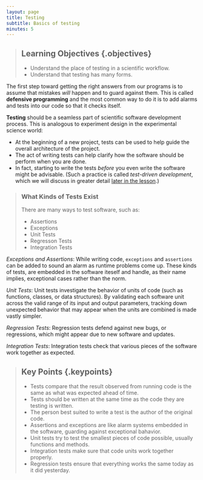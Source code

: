 ```yaml
---
layout: page
title: Testing
subtitle: Basics of testing
minutes: 5
---
```

> ## Learning Objectives {.objectives}
>
> *   Understand the place of testing in a scientific workflow.
> *   Understand that testing has many forms.

The first step toward getting the right answers from our programs is to assume
that mistakes *will* happen and to guard against them.  This is called
**defensive programming** and the most common way to do it is to add alarms and
tests into our code so that it checks itself.

**Testing** should be a seamless part of scientific software development process.
This is analogous to experiment design in the experimental science world:

- At the beginning of a new project, tests can be used to help guide the 
  overall architecture of the project.
- The act of writing tests can help clarify how the software should be perform when you are done. 
- In fact, starting to write the tests _before_ you even write the software 
  might be advisable. (Such a practice is called _test-driven development_, 
  which we will discuss in greater detail [later in the lesson](09-tdd.html).)

> ### What Kinds of Tests Exist
> There are many ways to test software, such as:
>
> - Assertions
> - Exceptions
> - Unit Tests
> - Regresson Tests
> - Integration Tests

*Exceptions and Assertions*: While writing code, `exceptions` and `assertions` 
can be added to sound an alarm as runtime problems come up. These kinds of 
tests, are embedded in the software iteself and handle, as their name implies, 
exceptional cases rather than the norm. 

*Unit Tests*: Unit tests investigate the behavior of units of code (such as
functions, classes, or data structures). By validating each software unit
across the valid range of its input and output parameters, tracking down
unexpected behavior that may appear when the units are combined is made vastly
simpler.

*Regression Tests*: Regression tests defend against new bugs, or regressions,
which might appear due to new software and updates. 

*Integration Tests*: Integration tests check that various pieces of the
software work together as expected. 


> ## Key Points {.keypoints}
> 
> - Tests compare that the result observed from running code is the same as what was expected ahead of time.
> - Tests should be written at the same time as the code they are testing is written.
> - The person best suited to write a test is the author of the original code.
> - Assertions and exceptions are like alarm systems embedded in the software, guarding against exceptional bahavior.
> - Unit tests try to test the smallest pieces of code possible, usually functions and methods.
> - Integration tests make sure that code units work together properly.
> - Regression tests ensure that everything works the same today as it did yesterday.

